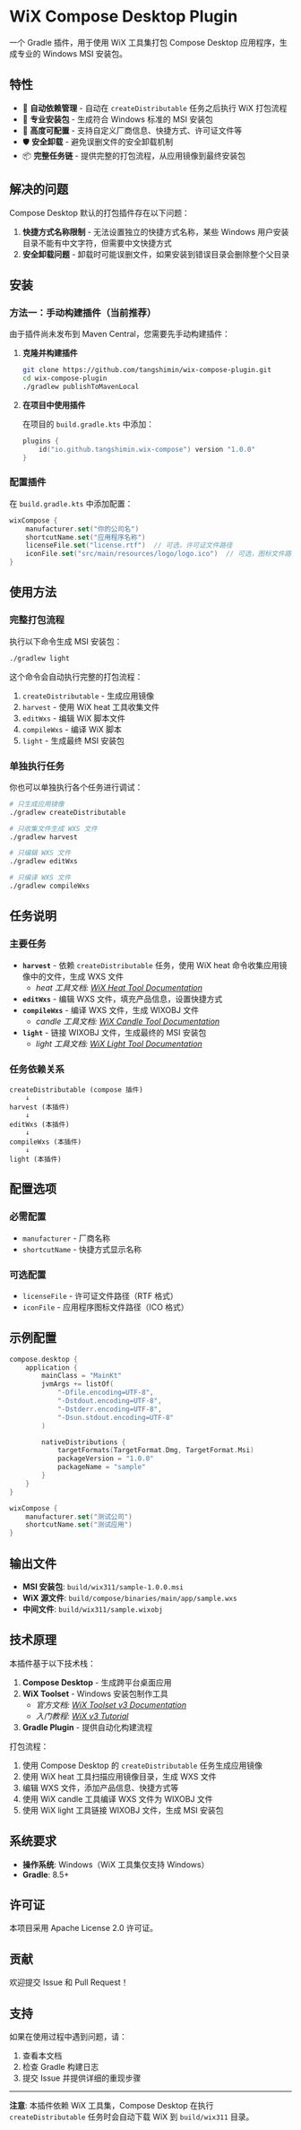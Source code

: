 # WiX Compose Desktop Plugin

一个 Gradle 插件，用于使用 WiX 工具集打包 Compose Desktop 应用程序，生成专业的 Windows MSI 安装包。

## 特性

- 🚀 **自动依赖管理** - 自动在 `createDistributable` 任务之后执行 WiX 打包流程
- 🎯 **专业安装包** - 生成符合 Windows 标准的 MSI 安装包
- 🔧 **高度可配置** - 支持自定义厂商信息、快捷方式、许可证文件等
- 🛡️ **安全卸载** - 避免误删文件的安全卸载机制
- 📦 **完整任务链** - 提供完整的打包流程，从应用镜像到最终安装包

## 解决的问题

Compose Desktop 默认的打包插件存在以下问题：

1. **快捷方式名称限制** - 无法设置独立的快捷方式名称，某些 Windows 用户安装目录不能有中文字符，但需要中文快捷方式
2. **安全卸载问题** - 卸载时可能误删文件，如果安装到错误目录会删除整个父目录

## 安装

### 方法一：手动构建插件（当前推荐）

由于插件尚未发布到 Maven Central，您需要先手动构建插件：

1. **克隆并构建插件**

    ```bash
    git clone https://github.com/tangshimin/wix-compose-plugin.git
    cd wix-compose-plugin
    ./gradlew publishToMavenLocal
    ```
2. **在项目中使用插件**

    在项目的 `build.gradle.kts` 中添加：
    
    ```kotlin
    plugins {
        id("io.github.tangshimin.wix-compose") version "1.0.0"
    }
    ```


### 配置插件

在 `build.gradle.kts` 中添加配置：

```kotlin
wixCompose {
    manufacturer.set("你的公司名")
    shortcutName.set("应用程序名称")
    licenseFile.set("license.rtf")  // 可选，许可证文件路径
    iconFile.set("src/main/resources/logo/logo.ico")  // 可选，图标文件路径
}
```

## 使用方法

### 完整打包流程

执行以下命令生成 MSI 安装包：

```bash
./gradlew light
```

这个命令会自动执行完整的打包流程：
1. `createDistributable` - 生成应用镜像
2. `harvest` - 使用 WiX heat 工具收集文件
3. `editWxs` - 编辑 WiX 脚本文件
4. `compileWxs` - 编译 WiX 脚本
5. `light` - 生成最终 MSI 安装包

### 单独执行任务

你也可以单独执行各个任务进行调试：

```bash
# 只生成应用镜像
./gradlew createDistributable

# 只收集文件生成 WXS 文件
./gradlew harvest

# 只编辑 WXS 文件
./gradlew editWxs

# 只编译 WXS 文件
./gradlew compileWxs
```

## 任务说明

### 主要任务

- **`harvest`** - 依赖 `createDistributable` 任务，使用 WiX heat 命令收集应用镜像中的文件，生成 WXS 文件
  - *heat 工具文档: [WiX Heat Tool Documentation](https://wixtoolset.org/documentation/manual/v3/overview/heat.html)*
- **`editWxs`** - 编辑 WXS 文件，填充产品信息，设置快捷方式
- **`compileWxs`** - 编译 WXS 文件，生成 WIXOBJ 文件
  - *candle 工具文档: [WiX Candle Tool Documentation](https://wixtoolset.org/documentation/manual/v3/overview/candle.html)*
- **`light`** - 链接 WIXOBJ 文件，生成最终的 MSI 安装包
  - *light 工具文档: [WiX Light Tool Documentation](https://wixtoolset.org/documentation/manual/v3/overview/light.html)*

### 任务依赖关系

```
createDistributable (compose 插件)
    ↓
harvest (本插件)
    ↓
editWxs (本插件)
    ↓
compileWxs (本插件)
    ↓
light (本插件)
```

## 配置选项

### 必需配置

- `manufacturer` - 厂商名称
- `shortcutName` - 快捷方式显示名称

### 可选配置

- `licenseFile` - 许可证文件路径（RTF 格式）
- `iconFile` - 应用程序图标文件路径（ICO 格式）

## 示例配置

```kotlin
compose.desktop {
    application {
        mainClass = "MainKt"
        jvmArgs += listOf(
            "-Dfile.encoding=UTF-8",
            "-Dstdout.encoding=UTF-8",
            "-Dstderr.encoding=UTF-8",
            "-Dsun.stdout.encoding=UTF-8"
        )

        nativeDistributions {
            targetFormats(TargetFormat.Dmg, TargetFormat.Msi)
            packageVersion = "1.0.0"
            packageName = "sample"
        }
    }
}

wixCompose {
    manufacturer.set("测试公司")
    shortcutName.set("测试应用")
}
```

## 输出文件

- **MSI 安装包**: `build/wix311/sample-1.0.0.msi`
- **WiX 源文件**: `build/compose/binaries/main/app/sample.wxs`
- **中间文件**: `build/wix311/sample.wixobj`

## 技术原理

本插件基于以下技术栈：

1. **Compose Desktop** - 生成跨平台桌面应用
2. **WiX Toolset** - Windows 安装包制作工具
   - *官方文档: [WiX Toolset v3 Documentation](https://docs.firegiant.com/wix3/)*
   - *入门教程: [WiX v3 Tutorial](https://docs.firegiant.com/wix/wix3/)*
3. **Gradle Plugin** - 提供自动化构建流程

打包流程：
1. 使用 Compose Desktop 的 `createDistributable` 任务生成应用镜像
2. 使用 WiX heat 工具扫描应用镜像目录，生成 WXS 文件
3. 编辑 WXS 文件，添加产品信息、快捷方式等
4. 使用 WiX candle 工具编译 WXS 文件为 WIXOBJ 文件
5. 使用 WiX light 工具链接 WIXOBJ 文件，生成 MSI 安装包

## 系统要求

- **操作系统**: Windows（WiX 工具集仅支持 Windows）
- **Gradle**: 8.5+

## 许可证

本项目采用 Apache License 2.0 许可证。

## 贡献

欢迎提交 Issue 和 Pull Request！

## 支持

如果在使用过程中遇到问题，请：
1. 查看本文档
2. 检查 Gradle 构建日志
3. 提交 Issue 并提供详细的重现步骤

---

**注意**: 本插件依赖 WiX 工具集，Compose Desktop 在执行 `createDistributable` 任务时会自动下载 WiX 到 `build/wix311` 目录。